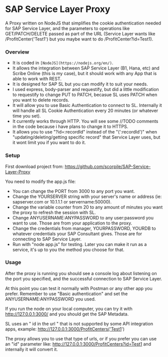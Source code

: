 # SAP Service Layer Proxy
A Proxy written on NodeJS that simplifies the cookie authentication needed for SAP Service Layer, and the parameters to operations like GET/PATCH/DELETE passed as part of the URL (Service Layer wants like /ProfitCenter('Test1') but you maybe want to do /ProfitCenter?id=Test1).

### Overview
- It is coded in `[NodeJS](https://nodejs.org/en/)`.
- It allows the integration between SAP Service Layer (B1, Hana, etc) and Scribe Online (this is my case), but it should work with any App that is able to work with REST.
- It is designed for SAP SL but you can modify it to suit your needs.
- I used express, body-parser and requestify, but did a little modification to requestify to change PUT to PATCH, becasue SL uses PATCH when you want to delete records.
- It will allow you to use Basic Authentication to connect to SL.  Internally it will handle all SL Cookie Authentication every 20 minutes (or whatever time you set).
- It currently works through HTTP.  You will see some //TODO comments in the code because i have plans to change it to HTTPS.
- It allows you to use "?id=:recordId" instead of the "(':recordId')" when "updating/deleting/getting specific record" that Service Layer uses, but it wont limit you if you want to do it.

### Setup
First download project from:  https://github.com/scorpile/SAP-Service-Layer-Proxy

You need to modify the app.js file:
- You can change the PORT from 3000 to any port you want.
- Change the YOURSERVER string with your server's name or address (ie: sapserver.com or 10.1.1.1 or servername:50000).
- Change the variable counter from 20 to any amount of minutes you want the proxy to refresh the session with SL.
- Change ANYUSERNAME:ANYPASSWORD to any user:password you want to use.  Those are from your application to the proxy.
- Change the credentials from manager, YOURPASSWORD, YOURDB to whatever credentials your SAP Consultant gives.  Those are for connecting to SAP Service Layer.
- Run with "node app.js" for testing.  Later you can make it run as a service, it's up to you the method you choose for that.

### Usage
After the proxy is running you should see a console log about listening on the port you specified, and the successful connection to SAP Service Layer.

At this point you can test it normally with Postman or any other app you prefer.  Remember to use "Basic authentication" and set the ANYUSERNAME:ANYPASSWORD you used.

If you run the node on your local computer, you can try it with http://127.0.0.1:3000/ and you should get the SAP Metadata.

SL uses an " id in the url " that is not supported by some API integration apps, example: http://127.0.0.1:3000/ProfitCenters('Test1') 

The proxy allows you to use that type of urls, or if you prefer you can use an "id" parameter like: http://127.0.0.1:3000/ProfitCenters?id=Test1 and internally it will convert it.
